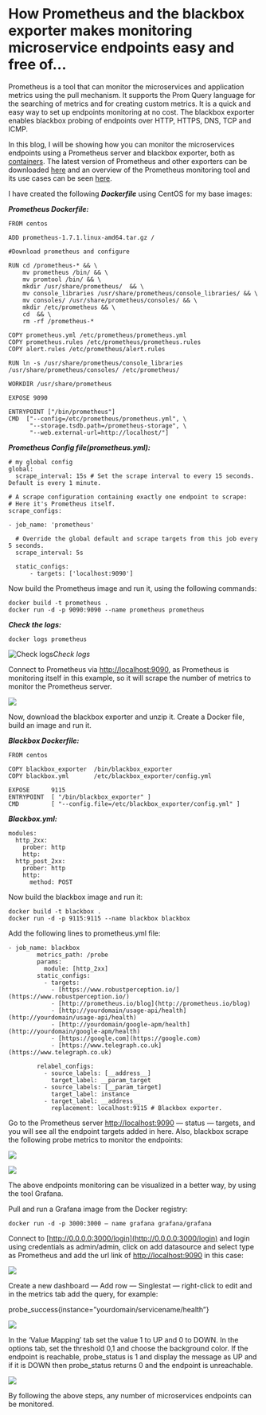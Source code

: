 
# How Prometheus and the blackbox exporter makes monitoring microservice endpoints easy and free of…



Prometheus is a tool that can monitor the microservices and application metrics using the pull mechanism. It supports the Prom Query language for the searching of metrics and for creating custom metrics. It is a quick and easy way to set up endpoints monitoring at no cost. The blackbox exporter enables blackbox probing of endpoints over HTTP, HTTPS, DNS, TCP and ICMP.

In this blog, I will be showing how you can monitor the microservices endpoints using a Prometheus server and blackbox exporter, both as [containers](https://www.docker.com/what-docker). The latest version of Prometheus and other exporters can be downloaded [here](https://prometheus.io/download/) and an overview of the Prometheus monitoring tool and its use cases can be seen [here](https://prometheus.io/docs/introduction/overview/).

I have created the following ***Dockerfile*** using CentOS for my base images:

***Prometheus Dockerfile:***

    FROM centos

    ADD prometheus-1.7.1.linux-amd64.tar.gz /

    #Download prometheus and configure

    RUN cd /prometheus-* && \
        mv prometheus /bin/ && \
        mv promtool /bin/ && \
        mkdir /usr/share/prometheus/  && \
        mv console_libraries /usr/share/prometheus/console_libraries/ && \
        mv consoles/ /usr/share/prometheus/consoles/ && \
        mkdir /etc/prometheus && \
        cd  && \
        rm -rf /prometheus-*

    COPY prometheus.yml /etc/prometheus/prometheus.yml
    COPY prometheus.rules /etc/prometheus/prometheus.rules
    COPY alert.rules /etc/prometheus/alert.rules

    RUN ln -s /usr/share/prometheus/console_libraries /usr/share/prometheus/consoles/ /etc/prometheus/

    WORKDIR /usr/share/prometheus

    EXPOSE 9090

    ENTRYPOINT ["/bin/prometheus"]
    CMD  ["--config=/etc/prometheus/prometheus.yml", \
          "--storage.tsdb.path=/prometheus-storage", \
          "--web.external-url=http://localhost/"]

***Prometheus Config file(prometheus.yml):***

    # my global config
    global:
      scrape_interval: 15s # Set the scrape interval to every 15 seconds. Default is every 1 minute.

    # A scrape configuration containing exactly one endpoint to scrape:
    # Here it's Prometheus itself.
    scrape_configs:

    - job_name: 'prometheus'

      # Override the global default and scrape targets from this job every 5 seconds.
      scrape_interval: 5s

      static_configs:
          - targets: ['localhost:9090']

Now build the Prometheus image and run it, using the following commands:

    docker build -t prometheus .
    docker run -d -p 9090:9090 --name prometheus prometheus

***Check the logs:***

    docker logs prometheus

![Check logs](https://cdn-images-1.medium.com/max/2000/1*J-4x3B_D_rmNOXmQ13rK9Q.png)*Check logs*

Connect to Prometheus via [http://localhost:9090](http://localhost:9090), as Prometheus is monitoring itself in this example, so it will scrape the number of metrics to monitor the Prometheus server.

![](https://cdn-images-1.medium.com/max/2000/0*4kdzqyL6v4eSgYru.)

Now, download the blackbox exporter and unzip it. Create a Docker file, build an image and run it.

***Blackbox Dockerfile:***

    FROM centos

    COPY blackbox_exporter  /bin/blackbox_exporter
    COPY blackbox.yml       /etc/blackbox_exporter/config.yml

    EXPOSE      9115
    ENTRYPOINT  [ "/bin/blackbox_exporter" ]
    CMD         [ "--config.file=/etc/blackbox_exporter/config.yml" ]

***Blackbox.yml:***

    modules:
      http_2xx:
        prober: http
        http:
      http_post_2xx:
        prober: http
        http:
          method: POST

Now build the blackbox image and run it:

    docker build -t blackbox .
    docker run -d -p 9115:9115 --name blackbox blackbox

Add the following lines to prometheus.yml file:

    - job_name: blackbox
            metrics_path: /probe
            params:
              module: [http_2xx]
            static_configs:
              - targets:
                - [https://www.robustperception.io/](https://www.robustperception.io/)
                - [http://prometheus.io/blog](http://prometheus.io/blog)
                - [http://yourdomain/usage-api/health](http://yourdomain/usage-api/health)
                - [http://yourdomain/google-apm/health](http://yourdomain/google-apm/health)
                - [https://google.com](https://google.com)            
                - [https://www.telegraph.co.uk](https://www.telegraph.co.uk)
                
            relabel_configs:
              - source_labels: [__address__]
                target_label: __param_target
              - source_labels: [__param_target]
                target_label: instance
              - target_label: __address__
                replacement: localhost:9115 # Blackbox exporter.

Go to the Prometheus server [http://localhost:9090](http://localhost:9090) — status — targets, and you will see all the endpoint targets added in here. Also, blackbox scrape the following probe metrics to monitor the endpoints:

![](https://cdn-images-1.medium.com/max/2000/0*MSix9-uSSvMYXZX5.)

![](https://cdn-images-1.medium.com/max/3200/0*_ibYGGjZUKVX-YFa.)

The above endpoints monitoring can be visualized in a better way, by using the tool Grafana.

Pull and run a Grafana image from the Docker registry:

    docker run -d -p 3000:3000 — name grafana grafana/grafana

Connect to [http://0.0.0.0:3000/login](http://0.0.0.0:3000/login) and login using credentials as admin/admin, click on add datasource and select type as Prometheus and add the url link of [http://localhost:9090](http://localhost:9090) in this case:

![](https://cdn-images-1.medium.com/max/2748/0*hr3f8mtz4el5Emg8.)

Create a new dashboard — Add row — Singlestat — right-click to edit and in the metrics tab add the query, for example:

probe_success{instance=”yourdomain/servicename/health”}

![](https://cdn-images-1.medium.com/max/3200/0*rqhrr7d_N3nEpo2K.)

In the ‘Value Mapping’ tab set the value 1 to UP and 0 to DOWN. In the options tab, set the threshold 0,1 and choose the background color. If the endpoint is reachable, probe_status is 1 and display the message as UP and if it is DOWN then probe_status returns 0 and the endpoint is unreachable.

![](https://cdn-images-1.medium.com/max/3200/0*sIFWsQ9-X0Oovjx3.)

By following the above steps, any number of microservices endpoints can be monitored.
